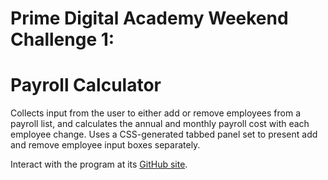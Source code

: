# Prime Digital Academy Weekend Challenge 1:
# Payroll Calculator

Collects input from the user to either add or remove employees from a payroll list, and calculates the annual and monthly payroll cost with each employee change. Uses a CSS-generated tabbed panel set to present add and remove employee input boxes separately.

Interact with the program at its [GitHub site](https://tataton.github.io/WeekendChallenge1/).
